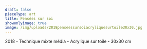 ```yaml
---
draft: false
pieceType: art
title: Pensées sur soi
showonlyimage: true
image: /img/uploads/2018penseessursoiacryliquesurtoile30x30.jpg
---
```

2018 - Technique mixte média - Acrylique sur toile - 30x30 cm
